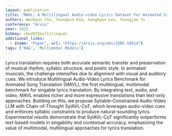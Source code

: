 ```yaml
---
layout: publication
title: 'MAVL: A Multilingual Audio-video Lyrics Dataset For Animated Song Translation'
authors: Woohyun Cho, Youngmin Kim, Sunghyun Lee, Youngjae Yu
conference: "Arxiv"
year: 2025
bibkey: cho2025multilingual
additional_links:
  - {name: "Paper", url: "https://arxiv.org/abs/2505.18614"}
tags: ['RAG', 'Multimodal Models']
---
```

Lyrics translation requires both accurate semantic transfer and preservation of musical rhythm, syllabic structure, and poetic style. In animated musicals, the challenge intensifies due to alignment with visual and auditory cues. We introduce Multilingual Audio-Video Lyrics Benchmark for Animated Song Translation (MAVL), the first multilingual, multimodal benchmark for singable lyrics translation. By integrating text, audio, and video, MAVL enables richer and more expressive translations than text-only approaches. Building on this, we propose Syllable-Constrained Audio-Video LLM with Chain-of-Thought SylAVL-CoT, which leverages audio-video cues and enforces syllabic constraints to produce natural-sounding lyrics. Experimental results demonstrate that SylAVL-CoT significantly outperforms text-based models in singability and contextual accuracy, emphasizing the value of multimodal, multilingual approaches for lyrics translation.
